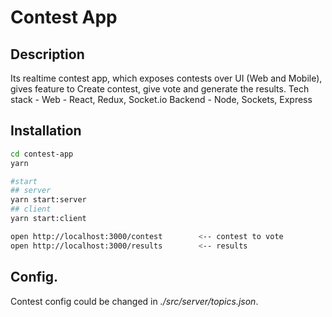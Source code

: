 Contest App 
============

## Description

Its realtime contest app, which exposes contests over UI (Web and Mobile), gives feature to Create contest, give vote and generate the results.
Tech stack - 
Web - React, Redux, Socket.io
Backend - Node, Sockets, Express

## Installation

```bash
cd contest-app
yarn

#start
## server
yarn start:server
## client
yarn start:client

open http://localhost:3000/contest        <-- contest to vote
open http://localhost:3000/results        <-- results
```

## Config.

Contest config could be changed in _./src/server/topics.json_.
